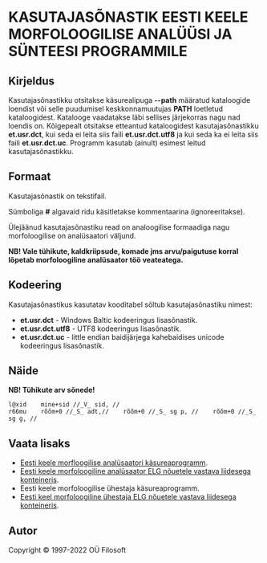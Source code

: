 # KASUTAJASÕNASTIK EESTI KEELE MORFOLOOGILISE ANALÜÜSI JA SÜNTEESI PROGRAMMILE

## Kirjeldus
Kasutajasõnastikku otsitakse käsurealipuga **--path** määratud kataloogide loendist 
või selle puudumisel keskkonnamuutujas **PATH** loetletud kataloogidest. 
Katalooge vaadatakse läbi sellises järjekorras nagu nad loendis on. 
Kõigepealt otsitakse etteantud kataloogidest kasutajasõnastikku **et.usr.dct**, 
kui seda ei leita siis faili **et.usr.dct.utf8** ja kui seda ka ei leita siis 
faili **et.usr.dct.uc**. Programm kasutab (ainult) esimest leitud kasutajasõnastikku.

## Formaat
Kasutajasõnastik on tekstifail.

Sümboliga **#** algavaid ridu käsitletakse kommentaarina (ignoreeritakse).

Ülejäänud kasutajasõnastiku read on analoogilise formaadiga nagu 
morfoloogilise on analüsaatori väljund.

**NB! Vale tühikute, kaldkriipsude, komade jms arvu/paigutuse korral lõpetab 
morfoloogiline analüsaator töö veateatega.**

## Kodeering
Kasutajasõnastikus kasutatav kooditabel sõltub kasutajasõnastiku nimest:
* **et.usr.dct** - Windows Baltic kodeeringus lisasõnastik.
* **et.usr.dct.utf8** - UTF8 kodeeringus lisasõnastik.
* **et.usr.dct.uc** - little endian baidijärjega kahebaidises unicode kodeeringus lisasõnastik.

## Näide
**NB! Tühikute arv sõnede!**
```
l@xid    mine+sid //_V_ sid, //
r66mu    rõõm+0 //_S_ adt,//    rõõm+0 //_S_ sg p, //    rõõm+0 //_S_ sg g, //
```

## Vaata lisaks
* [Eesti keele morfloogilise analüsaatori käsureaprogramm](https://github.com/Filosoft/vabamorf/blob/master/apps/cmdline/vmeta/LOEMIND.md).
* [Eesti keele morfoloogiline analüsaator ELG nõuetele vastava liidesega konteineris](https://gitlab.com/tarmo.vaino/docker-elg-morf).
* Eesti keele morfoloogilise ühestaja käsureaprogramm.
* [Eesti keel morfoloogiline ühestaja ELG nõuetele vastava liidesega konteineris](https://gitlab.com/tarmo.vaino/docker-elg-disamb).

## Autor
Copyright © 1997-2022 OÜ Filosoft
